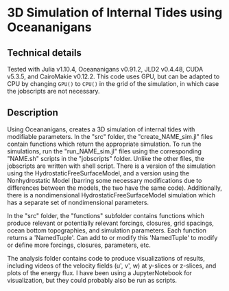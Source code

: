 # 3D Simulation of Internal Tides using Oceananigans

## Technical details
Tested with Julia v1.10.4, Oceananigans v0.91.2, JLD2 v0.4.48, CUDA v5.3.5, and CairoMakie v0.12.2. This code uses GPU, but can be adapted to CPU by changing `GPU()` to `CPU()` in the grid of the simulation, in which case the jobscripts are not necessary. 

## Description
Using Oceananigans, creates a 3D simulation of internal tides with modifiable parameters. In the "src" folder, the "create_NAME_sim.jl" files contain functions which return the appropriate simulation. To run the simulations, run the "run_NAME_sim.jl" files using the corresponding "NAME.sh" scripts in the "jobscripts" folder. Unlike the other files, the jobscripts are written with shell script. There is a version of the simulation using the HydrostaticFreeSurfaceModel, and a version using the Nonhydrostatic Model (barring some necessary modifications due to differences between the models, the two have the same code). Additionally, there is a nondimensional HydrostaticFreeSurfaceModel simulation which has a separate set of nondimensional parameters. 

In the "src" folder, the "functions" subfolder contains functions which produce relevant or potentially relevant forcings, closures, grid spacings, ocean bottom topographies, and simulation parameters. Each function returns a 'NamedTuple'. Can add to or modify this 'NamedTuple' to modify or define more forcings, closures, parameters, etc. 

The analysis folder contains code to produce visualizations of results, including videos of the velocity fields (u', v', w) at y-slices or z-slices, and plots of the energy flux. I have been using a JupyterNotebook for visualization, but they could probably also be run as scripts. 
